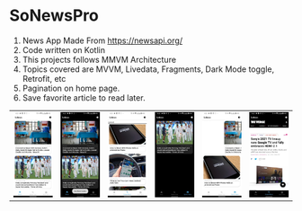 # SoNewsPro

1. News App Made From https://newsapi.org/
2. Code written on Kotlin
3. This projects follows MMVM Architecture
4. Topics covered are MVVM, Livedata, Fragments, Dark Mode toggle, Retrofit, etc
5. Pagination on home page.
6. Save favorite article to read later.


<table>
 
  <tr>
    <td valign="top"><img src="https://github.com/geekysachintech/SoNewsPro/blob/main/Screenshots%20%26%20Apk/1.jpeg"></td>
    <td valign="top"><img src="https://github.com/geekysachintech/SoNewsPro/blob/main/Screenshots%20%26%20Apk/4.jpeg"></td>
    <td valign="top"><img src="https://github.com/geekysachintech/SoNewsPro/blob/main/Screenshots%20%26%20Apk/2.jpeg"></td>
    <td valign="top"><img src="https://github.com/geekysachintech/SoNewsPro/blob/main/Screenshots%20%26%20Apk/5.jpeg"></td>
    <td valign="top"><img src="https://github.com/geekysachintech/SoNewsPro/blob/main/Screenshots%20%26%20Apk/3.jpeg"></td>
    <td valign="top"><img src="https://github.com/geekysachintech/SoNewsPro/blob/main/Screenshots%20%26%20Apk/6.jpeg"></td>
    
  </tr>
 </table>
